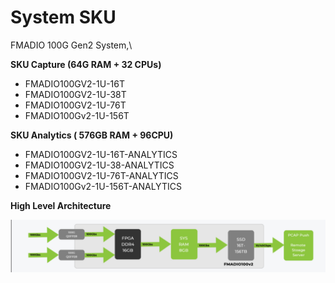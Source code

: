 # System SKU

FMADIO 100G Gen2 System,\


**SKU  Capture (64G RAM + 32 CPUs)**

* FMADIO100GV2-1U-16T
* FMADIO100GV2-1U-38T
* FMADIO100GV2-1U-76T
* FMADIO100Gv2-1U-156T

**SKU Analytics ( 576GB RAM + 96CPU)**

* FMADIO100GV2-1U-16T-ANALYTICS
* FMADIO100GV2-1U-38-ANALYTICS
* FMADIO100GV2-1U-76T-ANALYTICS
* FMADIO100Gv2-1U-156T-ANALYTICS

**High Level Architecture**

![](<.gitbook/assets/image (1) (1) (1) (1) (1).png>)
